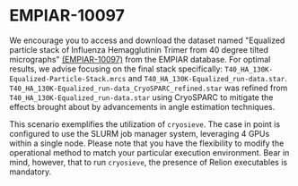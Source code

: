 # EMPIAR-10097

We encourage you to access and download the dataset named "Equalized particle stack of Influenza Hemagglutinin Trimer from 40 degree tilted micrographs" [(EMPIAR-10097)](https://www.ebi.ac.uk/empiar/EMPIAR-10097/) from the EMPIAR database. For optimal results, we advise focusing on the final stack specifically: `T40_HA_130K-Equalized-Particle-Stack.mrcs` and `T40_HA_130K-Equalized_run-data.star`. `T40_HA_130K-Equalized_run-data_CryoSPARC_refined.star` was refined from `T40_HA_130K-Equalized_run-data.star` using CryoSPARC to mitigate the effects brought about by advancements in angle estimation techniques.

This scenario exemplifies the utilization of `cryosieve`. The case in point is configured to use the SLURM job manager system, leveraging 4 GPUs within a single node. Please note that you have the flexibility to modify the operational method to match your particular execution environment. Bear in mind, however, that to run `cryosieve`, the presence of Relion executables is mandatory.
